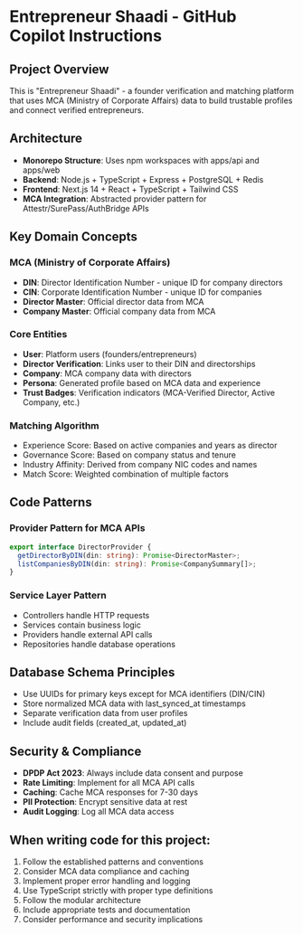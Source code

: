 # Entrepreneur Shaadi - GitHub Copilot Instructions

## Project Overview
This is "Entrepreneur Shaadi" - a founder verification and matching platform that uses MCA (Ministry of Corporate Affairs) data to build trustable profiles and connect verified entrepreneurs.

## Architecture
- **Monorepo Structure**: Uses npm workspaces with apps/api and apps/web
- **Backend**: Node.js + TypeScript + Express + PostgreSQL + Redis
- **Frontend**: Next.js 14 + React + TypeScript + Tailwind CSS
- **MCA Integration**: Abstracted provider pattern for Attestr/SurePass/AuthBridge APIs

## Key Domain Concepts

### MCA (Ministry of Corporate Affairs)
- **DIN**: Director Identification Number - unique ID for company directors
- **CIN**: Corporate Identification Number - unique ID for companies
- **Director Master**: Official director data from MCA
- **Company Master**: Official company data from MCA

### Core Entities
- **User**: Platform users (founders/entrepreneurs)
- **Director Verification**: Links user to their DIN and directorships
- **Company**: MCA company data with directors
- **Persona**: Generated profile based on MCA data and experience
- **Trust Badges**: Verification indicators (MCA-Verified Director, Active Company, etc.)

### Matching Algorithm
- Experience Score: Based on active companies and years as director
- Governance Score: Based on company status and tenure
- Industry Affinity: Derived from company NIC codes and names
- Match Score: Weighted combination of multiple factors

## Code Patterns

### Provider Pattern for MCA APIs
```typescript
export interface DirectorProvider {
  getDirectorByDIN(din: string): Promise<DirectorMaster>;
  listCompaniesByDIN(din: string): Promise<CompanySummary[]>;
}
```

### Service Layer Pattern
- Controllers handle HTTP requests
- Services contain business logic
- Providers handle external API calls
- Repositories handle database operations

## Database Schema Principles
- Use UUIDs for primary keys except for MCA identifiers (DIN/CIN)
- Store normalized MCA data with last_synced_at timestamps
- Separate verification data from user profiles
- Include audit fields (created_at, updated_at)

## Security & Compliance
- **DPDP Act 2023**: Always include data consent and purpose
- **Rate Limiting**: Implement for all MCA API calls
- **Caching**: Cache MCA responses for 7-30 days
- **PII Protection**: Encrypt sensitive data at rest
- **Audit Logging**: Log all MCA data access

## When writing code for this project:
1. Follow the established patterns and conventions
2. Consider MCA data compliance and caching
3. Implement proper error handling and logging
4. Use TypeScript strictly with proper type definitions
5. Follow the modular architecture
6. Include appropriate tests and documentation
7. Consider performance and security implications